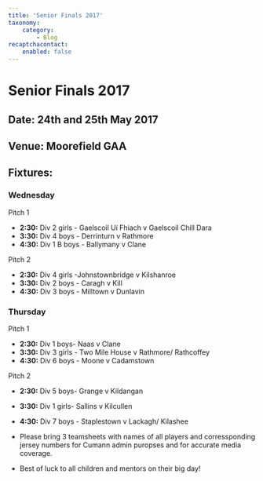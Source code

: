 ```yaml
---
title: 'Senior Finals 2017'
taxonomy:
    category:
        - Blog
recaptchacontact:
    enabled: false
---
```


# Senior Finals 2017 #
## Date: 24th and 25th May 2017 ##
## Venue: Moorefield GAA ##

## Fixtures: ##

### Wednesday ###

Pitch 1
* __2:30:__ Div 2 girls - Gaelscoil Uí Fhiach v Gaelscoil Chill Dara
* __3:30:__ Div 4 boys - Derrinturn v Rathmore
* __4:30:__ Div 1 B boys - Ballymany v Clane

Pitch 2
* __2:30:__ Div 4 girls -Johnstownbridge v Kilshanroe
* __3:30:__ Div 2 boys - Caragh v Kill
* __4:30:__ Div 3 boys - Milltown v Dunlavin

### Thursday ###

Pitch 1
* __2:30:__ Div 1 boys- Naas v Clane
* __3:30:__ Div 3 girls - Two Mile House v Rathmore/ Rathcoffey
* __4:30:__ Div 6 boys - Moone v Cadamstown

Pitch 2
* __2:30:__ Div 5 boys- Grange v Kildangan
* __3:30:__ Div 1 girls- Sallins v Kilcullen
* __4:30:__ Div 7 boys - Staplestown v Lackagh/ Kilashee

* Please bring 3 teamsheets with names of all players and corressponding jersey numbers for Cumann admin puropses and for accurate media coverage.
* Best of luck to all children and mentors on their big day! 
